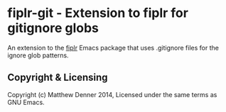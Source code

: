 # fiplr-git - Extension to fiplr for gitignore globs

An extension to the [fiplr](https://github.com/d11wtq/fiplr) Emacs package that
uses .gitignore files for the ignore glob patterns.

## Copyright & Licensing

Copyright (c) Matthew Denner 2014, Licensed under the same terms as GNU Emacs.
